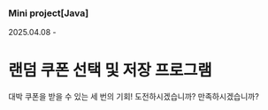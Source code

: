 ### Mini project[Java] 
2025.04.08 -
# 랜덤 쿠폰 선택 및 저장 프로그램
대박 쿠폰을 받을 수 있는 세 번의 기회! 
도전하시겠습니까? 만족하시겠습니까?

